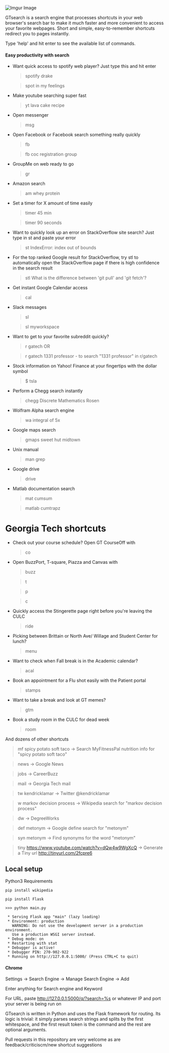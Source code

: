 
![Imgur Image](https://i.imgur.com/Nx5Z5Y9.png)

GTsearch is a search engine that processes shortcuts in your web browser's search bar to make it much faster and more convenient to access your favorite webpages. Short and simple, easy-to-remember shortcuts redirect you to pages instantly.

Type 'help' and hit enter to see the available list of commands.

#### Easy productivity with search

  - Want quick access to spotify web player? Just type this and hit enter
     > spotify drake
     
    > spot in my feelings
 - Make youtube searching super fast
   > yt lava cake recipe
 - Open messenger
   > msg
 - Open Facebook or Facebook search something really quickly
   > fb
   
   > fb coc registration group
 - GroupMe on web ready to go
   > gr
  - Amazon search
    > am whey protein 
  - Set a timer for X amount of time easily
    > timer 45 min
    
    > timer 90 seconds
  - Want to quickly look up an error on StackOverflow site search? Just type in st and paste your error
    > st IndexError: index out of bounds
  - For the top ranked Google result for StackOverflow, try stl to automatically open the StackOverflow page if there is high confidence in the search result 
    > stl What is the difference between 'git pull' and 'git fetch'?
- Get instant Google Calendar access 
    > cal
- Slack messages
    > sl
    
    > sl myworkspace
- Want to get to your favorite subreddit quickly?
    > r gatech OR 
    
    > r gatech 1331 professor - to search "1331 professor" in r/gatech
- Stock information on Yahoo! Finance at your fingertips with the dollar symbol
  > $ tsla
- Perform a Chegg search instantly
  > chegg Discrete Mathematics Rosen
- Wolfram Alpha search engine
  > wa integral of 5x
- Google maps search
  >gmaps sweet hut midtown
- Unix manual
  > man grep
- Google drive
  > drive
- Matlab documentation search
  > mat cumsum
  
  > matlab cumtrapz


# Georgia Tech shortcuts

  - Check out your course schedule? Open GT CourseOff with
    > co
  - Open BuzzPort, T-square, Piazza and Canvas with
    > buzz
    
    >t
    
    > p
    
    >c
  - Quickly access the Stingerette page right before you're leaving the CULC
    > ride
  - Picking between Brittain or North Ave/ Willage and Student Center for lunch?
    > menu
  - Want to check when Fall break is in the Academic calendar?
    > acal
  - Book an appointment for a Flu shot easily with the Patient portal
    > stamps
  - Want to take a break and look at GT memes?
    > gtm
  - Book a study room in the CULC for dead week
    > room


And dozens of other shortcuts
> mf spicy potato soft taco -> Search MyFitnessPal nutrition info for "spicy potato soft taco"

> news -> Google News

> jobs  -> CareerBuzz

> mail -> Georgia Tech mail

> tw kendricklamar -> Twitter @kendricklamar

> w markov decision process -> Wikipedia search for "markov decision process" 

> dw -> DegreeWorks

> def metonym -> Google define search for "metonym"

> syn metonym -> Find synonyms for the word "metonym"

> tiny https://www.youtube.com/watch?v=dQw4w9WgXcQ -> Generate a Tiny url http://tinyurl.com/2fcpre6

## Local setup
Python3
Requirements 
```
pip install wikipedia

pip install Flask
```
```
>>> python main.py

 * Serving Flask app "main" (lazy loading)
 * Environment: production
   WARNING: Do not use the development server in a production environment.
   Use a production WSGI server instead.
 * Debug mode: on
 * Restarting with stat
 * Debugger is active!
 * Debugger PIN: 270-902-922
 * Running on http://127.0.0.1:5000/ (Press CTRL+C to quit)
```

#### Chrome
Settings -> Search Engine -> Manage Search Engine -> Add

Enter anything for Search engine and Keyword

For URL, paste http://127.0.0.1:5000/q/?search=%s or whatever IP and port your server is being run on


GTsearch is written in Python and uses the Flask framework for routing. Its logic is trivial: it simply parses search strings and splits by the first whitespace, and the first result token is the command and the rest are optional arguments. 

Pull requests in this repository are very welcome as are feedback/criticiscm/new shortcut suggestions
